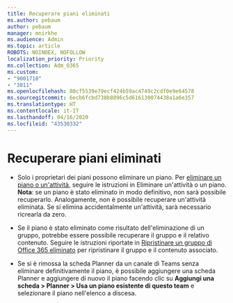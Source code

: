 ```yaml
---
title: Recuperare piani eliminati
ms.author: pebaum
author: pebaum
manager: mnirkhe
ms.audience: Admin
ms.topic: article
ROBOTS: NOINDEX, NOFOLLOW
localization_priority: Priority
ms.collection: Adm_O365
ms.custom:
- "9001718"
- "3811"
ms.openlocfilehash: 80cf5539e79ecf424b59ac4749c2cdf0e9e64578
ms.sourcegitcommit: 6ecb6fcbd738b8896c5d616130074438a1a6e357
ms.translationtype: HT
ms.contentlocale: it-IT
ms.lasthandoff: 04/16/2020
ms.locfileid: "43530332"
---
```

# <a name="recover-deleted-plans"></a>Recuperare piani eliminati

- Solo i proprietari dei piani possono eliminare un piano. Per [eliminare un piano o un'attività](https://support.microsoft.com/it-IT/office/delete-a-task-or-plan-39e10e78-13f0-446d-94cd-9e562648497a.), seguire le istruzioni in Eliminare un'attività o un piano.  **Nota**: se un piano è stato eliminato in modo definitivo, non sarà possibile recuperarlo. Analogamente, non è possibile recuperare un'attività eliminata. Se si elimina accidentalmente un'attività, sarà necessario ricrearla da zero.

- Se il piano è stato eliminato come risultato dell'eliminazione di un gruppo, potrebbe essere possibile recuperare il gruppo e il relativo contenuto. Seguire le istruzioni riportate in [Ripristinare un gruppo di Office 365 eliminato](https://docs.microsoft.com/microsoft-365/admin/create-groups/restore-deleted-group?view=o365-worldwide) per ripristinare il gruppo e il contenuto associato.

- Se si è rimossa la scheda Planner da un canale di Teams senza eliminare definitivamente il piano, è possibile aggiungere una scheda Planner e aggiungere di nuovo il piano facendo clic su **Aggiungi una scheda > Planner > Usa un piano esistente di questo team** e selezionare il piano nell'elenco a discesa.
